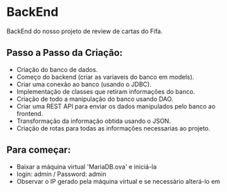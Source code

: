 # BackEnd

BackEnd do nosso projeto de review de cartas do Fifa.

## Passo a Passo da Criação:

- Criação do banco de dados.
- Começo do backend (criar as variaveis do banco em models).
- Criar uma conexão ao banco (usando o JDBC).
- Implementação de classes que retiram informações do banco.
- Criação de todo a manipulação do banco usando DAO.
- Criar uma REST API para enviar os dados manipulados pelo banco ao frontend.
- Transformação da informação obtida usando o JSON.
- Criação de rotas para todas as informações necessarias ao projeto.

## Para começar:

- Baixar a máquina virtual 'MariaDB.ova' e iniciá-la
- login: admin / Password: admin
- Observar o IP gerado pela máquina virtual e se necessário alterá-lo em 
